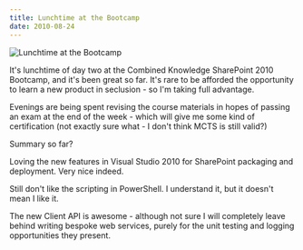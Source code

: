```yaml
---
title: Lunchtime at the Bootcamp
date: 2010-08-24
---
```


![Lunchtime at the Bootcamp](https://source.unsplash.com/jpkvklXwt98/1600x900)

It's lunchtime of day two at the Combined Knowledge SharePoint 2010 Bootcamp, and it's been great so far. It's rare to be afforded the opportunity to learn a new product in seclusion - so I'm taking full advantage.

Evenings are being spent revising the course materials in hopes of passing an exam at the end of the week - which will give me some kind of certification (not exactly sure what - I don't think MCTS is still valid?)

Summary so far?

Loving the new features in Visual Studio 2010 for SharePoint packaging and deployment. Very nice indeed.

Still don't like the scripting in PowerShell. I understand it, but it doesn't mean I like it.

The new Client API is awesome - although not sure I will completely leave behind writing bespoke web services, purely for the unit testing and logging opportunities they present.